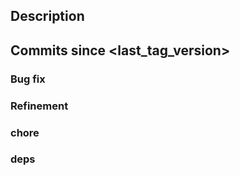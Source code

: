 ## Description

## Commits since <last_tag_version>

<!-- Insert the comparing URL here.

For example:

[`tag/v3.6.0...cf54361`](https://github.com/tier4/ota-client/compare/v3.6.0...cf54361)

-->

### Bug fix

<!-- List of bug fix PRs. -->


### Refinement

<!-- List of refinement PRs. -->

### chore

<!-- List of chore PRs. -->

### deps

<!-- List of deps PRs. -->